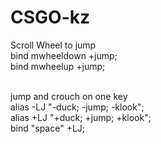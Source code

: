 # CSGO-kz
Scroll Wheel to jump  <br>
bind mwheeldown +jump; <br>
bind mwheelup +jump; <br> <br>

jump and crouch on one key  <br>
alias -LJ "-duck; -jump; -klook";  <br>
alias +LJ "+duck; +jump; +klook";  <br>
bind "space" +LJ;
